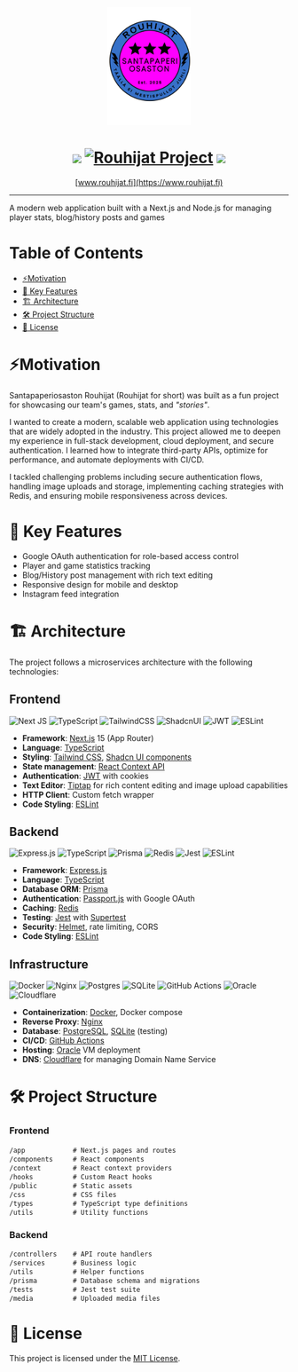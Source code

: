 <div align="center">
  <img src="Frontend/public/logo.png" alt="Rouhijat Logo" width="150"/>
  
  # <img src="https://user-images.githubusercontent.com/74038190/216122041-518ac897-8d92-4c6b-9b3f-ca01dcaf38ee.png" width="40px" /> [![Rouhijat Project](https://readme-typing-svg.demolab.com?font=Verdana&size=30&pause=2000&color=F731E1&center=true&vCenter=true&width=300&lines=Rouhijat+Page)](https://git.io/typing-svg) <img src="https://user-images.githubusercontent.com/74038190/216122041-518ac897-8d92-4c6b-9b3f-ca01dcaf38ee.png" width="40px" />
  
  [www.rouhijat.fi](https://www.rouhijat.fi)
</div>
<hr>

A modern web application built with a Next.js and Node.js for managing player stats, blog/history posts and games

# Table of Contents

* [⚡Motivation](#motivation)
* [🚀 Key Features](#key-features)
* [🏗️ Architecture](#architecture)
* [🛠️ Project Structure](#project-structure)
* [🔑 License](#license)


# ⚡Motivation

Santapaperiosaston Rouhijat (Rouhijat for short) was built as a fun project for showcasing our team's games, stats, and *"stories"*.

I wanted to create a modern, scalable web application using technologies that are widely adopted in the industry. This project allowed me to deepen my experience in full-stack development, cloud deployment, and secure authentication. I learned how to integrate third-party APIs, optimize for performance, and automate deployments with CI/CD.

I tackled challenging problems including secure authentication flows, handling image uploads and storage, implementing caching strategies with Redis, and ensuring mobile responsiveness across devices.

# 🚀 Key Features 

* Google OAuth authentication for role-based access control
* Player and game statistics tracking
* Blog/History post management with rich text editing
* Responsive design for mobile and desktop 
* Instagram feed integration

# 🏗️ Architecture

The project follows a microservices architecture with the following technologies:

## Frontend

![Next JS](https://img.shields.io/badge/Next-black?style=for-the-badge&logo=next.js&logoColor=white)
![TypeScript](https://img.shields.io/badge/typescript-%23007ACC.svg?style=for-the-badge&logo=typescript&logoColor=white) 
![TailwindCSS](https://img.shields.io/badge/tailwindcss-%2338B2AC.svg?style=for-the-badge&logo=tailwind-css&logoColor=white) 
![ShadcnUI](https://img.shields.io/badge/shadcn%2Fui-000000?style=for-the-badge&logo=shadcnui&logoColor=white)
![JWT](https://img.shields.io/badge/JWT-black?style=for-the-badge&logo=JSON%20web%20tokens)
![ESLint](https://img.shields.io/badge/ESLint-4B3263?style=for-the-badge&logo=eslint&logoColor=white)

* **Framework**: [Next.js](https://nextjs.org/) 15 (App Router)
* **Language**: [TypeScript](https://www.typescriptlang.org/)
* **Styling**: [Tailwind CSS](https://tailwindcss.com/), [Shadcn UI components](https://ui.shadcn.com/)
* **State management**: [React Context API](https://legacy.reactjs.org/docs/context.html)
* **Authentication**: [JWT](https://www.jwt.io/) with cookies
* **Text Editor**: [Tiptap](https://tiptap.dev/docs) for rich content editing and image upload capabilities
* **HTTP Client**: Custom fetch wrapper
* **Code Styling**: [ESLint](https://eslint.org/)

## Backend

![Express.js](  https://img.shields.io/badge/Express%20js-000000?style=for-the-badge&logo=express&logoColor=white) 
![TypeScript](https://img.shields.io/badge/typescript-%23007ACC.svg?style=for-the-badge&logo=typescript&logoColor=white) 
![Prisma](https://img.shields.io/badge/Prisma-3982CE?style=for-the-badge&logo=Prisma&logoColor=white)
![Redis](https://img.shields.io/badge/redis-%23DD0031.svg?style=for-the-badge&logo=redis&logoColor=white)
![Jest](https://img.shields.io/badge/Jest-C21325?style=for-the-badge&logo=jest&logoColor=white)
![ESLint](https://img.shields.io/badge/ESLint-4B3263?style=for-the-badge&logo=eslint&logoColor=white)

* **Framework**: [Express.js](https://expressjs.com/)
* **Language**: [TypeScript](https://www.typescriptlang.org/)
* **Database ORM**: [Prisma](https://www.prisma.io/)
* **Authentication**: [Passport.js](https://www.passportjs.org/) with Google OAuth
* **Caching**: [Redis](https://redis.io/)
* **Testing**: [Jest](https://jestjs.io/) with [Supertest](https://github.com/forwardemail/supertest)
* **Security**: [Helmet](https://helmetjs.github.io/), rate limiting, CORS
* **Code Styling**: [ESLint](https://eslint.org/)

## Infrastructure

![Docker](https://img.shields.io/badge/docker-%230db7ed.svg?style=for-the-badge&logo=docker&logoColor=white)
![Nginx](https://img.shields.io/badge/nginx-%23009639.svg?style=for-the-badge&logo=nginx&logoColor=white) 
![Postgres](https://img.shields.io/badge/postgres-%23316192.svg?style=for-the-badge&logo=postgresql&logoColor=white) 
![SQLite](https://img.shields.io/badge/sqlite-%2307405e.svg?style=for-the-badge&logo=sqlite&logoColor=white)
![GitHub Actions](https://img.shields.io/badge/github%20actions-%232671E5.svg?style=for-the-badge&logo=githubactions&logoColor=white)
![Oracle](https://img.shields.io/badge/Oracle-F80000?style=for-the-badge&logo=oracle&logoColor=white) 
![Cloudflare](https://img.shields.io/badge/Cloudflare-F38020?style=for-the-badge&logo=Cloudflare&logoColor=white) 

* **Containerization**: [Docker](https://www.docker.com/), Docker compose
* **Reverse Proxy**: [Nginx](https://nginx.org/)
* **Database**: [PostgreSQL](https://www.postgresql.org/), [SQLite](https://sqlite.org/) (testing)
* **CI/CD**: [GitHub Actions](https://github.com/features/actions)
* **Hosting**: [Oracle](https://www.oracle.com/cloud/) VM deployment
* **DNS**: [Cloudflare](https://www.cloudflare.com/) for managing Domain Name Service  


# 🛠️ Project Structure

### Frontend

```
/app            # Next.js pages and routes
/components     # React components
/context        # React context providers
/hooks          # Custom React hooks
/public         # Static assets
/css            # CSS files
/types          # TypeScript type definitions
/utils          # Utility functions
```

### Backend

```
/controllers    # API route handlers
/services       # Business logic
/utils          # Helper functions
/prisma         # Database schema and migrations
/tests          # Jest test suite
/media          # Uploaded media files
```


# 🔑 License 

This project is licensed under the [MIT License](LICENSE).